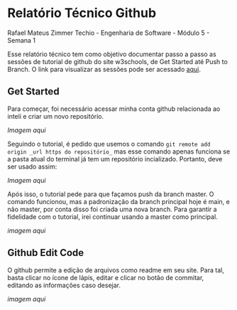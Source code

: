 # Relatório Técnico Github

Rafael Mateus Zimmer Techio - Engenharia de Software - Módulo 5 - Semana 1

Esse relatório técnico tem como objetivo documentar passo a passo as sessões de tutorial de github do site w3schools, de Get Started até Push to Branch. O link para visualizar as sessões pode ser acessado [aqui](https://www.w3schools.com/git/git_remote_getstarted.asp?remote=github).

## Get Started
Para começar, foi necessário acessar minha conta github relacionada ao inteli e criar um novo repositório.

_Imagem aqui_

Seguindo o tutorial, é pedido que usemos o comando ```git remote add origin _url https do repositório_``` mas esse comando apenas funciona se a pasta atual do terminal já tem um repositório incializado. Portanto, deve ser usado assim:

_Imagem aqui_

Após isso, o tutorial pede para que façamos push da branch master. O comando funcionou, mas a padronização da branch principal hoje é main, e não master, por conta disso foi criada uma nova branch. Para garantir a fidelidade com o tutorial, irei continuar usando a master como principal.

_imagem aqui_

## Github Edit Code

O github permite a edição de arquivos como readme em seu site. Para tal, basta clicar no ícone de lápis, editar e clicar no botão de commitar, editando as informações caso desejar.

_imagem aqui_
